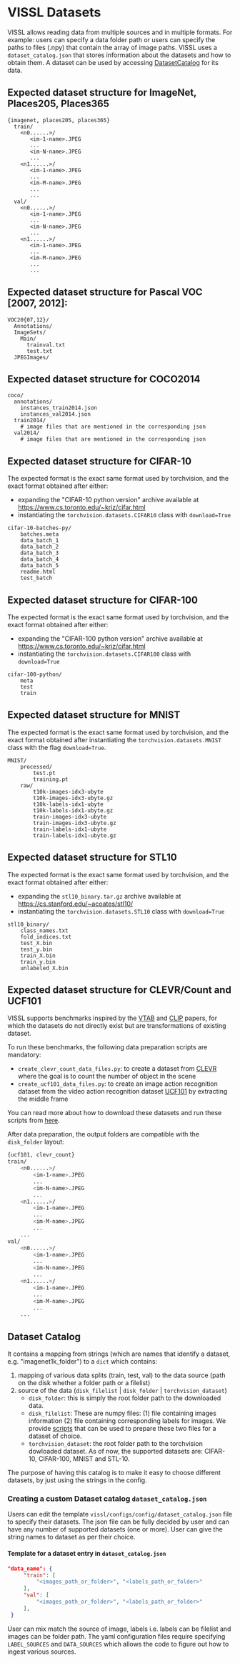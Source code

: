 # VISSL Datasets

VISSL allows reading data from multiple sources and in multiple formats. For example: users can specify a data folder path or users can specify the paths to files (.npy) that contain the array of image paths. VISSL uses a `dataset_catalog.json` that stores information about the datasets and how to obtain them. A dataset can be used by accessing [DatasetCatalog](https://github.com/facebookresearch/vissl/tree/master/vissl/data/dataset_catalog.json)
for its data.

## Expected dataset structure for ImageNet, Places205, Places365

```
{imagenet, places205, places365}
  train/
    <n0......>/
       <im-1-name>.JPEG
       ...
       <im-N-name>.JPEG
       ...
    <n1......>/
       <im-1-name>.JPEG
       ...
       <im-M-name>.JPEG
       ...
       ...
  val/
    <n0......>/
       <im-1-name>.JPEG
       ...
       <im-N-name>.JPEG
       ...
    <n1......>/
       <im-1-name>.JPEG
       ...
       <im-M-name>.JPEG
       ...
       ...
```

## Expected dataset structure for Pascal VOC [2007, 2012]:
```
VOC20{07,12}/
  Annotations/
  ImageSets/
    Main/
      trainval.txt
      test.txt
  JPEGImages/
```

## Expected dataset structure for COCO2014

```
coco/
  annotations/
    instances_train2014.json
    instances_val2014.json
  train2014/
    # image files that are mentioned in the corresponding json
  val2014/
    # image files that are mentioned in the corresponding json
```

## Expected dataset structure for CIFAR-10

The expected format is the exact same format used by torchvision, and the exact format obtained after either:
- expanding the "CIFAR-10 python version" archive available at https://www.cs.toronto.edu/~kriz/cifar.html
- instantiating the `torchvision.datasets.CIFAR10` class with `download=True`

```
cifar-10-batches-py/
    batches.meta
    data_batch_1
    data_batch_2
    data_batch_3
    data_batch_4
    data_batch_5
    readme.html
    test_batch
```

## Expected dataset structure for CIFAR-100

The expected format is the exact same format used by torchvision, and the exact format obtained after either:
- expanding the "CIFAR-100 python version" archive available at https://www.cs.toronto.edu/~kriz/cifar.html
- instantiating the `torchvision.datasets.CIFAR100` class with `download=True`

```
cifar-100-python/
    meta
    test
    train
```

## Expected dataset structure for MNIST

The expected format is the exact same format used by torchvision, and the exact format obtained after
instantiating the `torchvision.datasets.MNIST` class with the flag `download=True`.

```
MNIST/
    processed/
        test.pt
        training.pt
    raw/
        t10k-images-idx3-ubyte
        t10k-images-idx3-ubyte.gz
        t10k-labels-idx1-ubyte
        t10k-labels-idx1-ubyte.gz
        train-images-idx3-ubyte
        train-images-idx3-ubyte.gz
        train-labels-idx1-ubyte
        train-labels-idx1-ubyte.gz
```

## Expected dataset structure for STL10

The expected format is the exact same format used by torchvision, and the exact format obtained after either:
- expanding the `stl10_binary.tar.gz` archive available at https://cs.stanford.edu/~acoates/stl10/
- instantiating the `torchvision.datasets.STL10` class with `download=True`

```
stl10_binary/
    class_names.txt
    fold_indices.txt
    test_X.bin
    test_y.bin
    train_X.bin
    train_y.bin
    unlabeled_X.bin
```

## Expected dataset structure for CLEVR/Count and UCF101

VISSL supports benchmarks inspired by the [VTAB](https://arxiv.org/pdf/1910.04867.pdf) and [CLIP](https://cdn.openai.com/papers/Learning_Transferable_Visual_Models_From_Natural_Language_Supervision.pdf) papers, for which the datasets do not directly exist but are transformations of existing dataset.

To run these benchmarks, the following data preparation scripts are mandatory:

- `create_clevr_count_data_files.py`: to create a dataset from [CLEVR](https://arxiv.org/abs/1612.068901) where the goal is to count the number of object in the scene
- `create_ucf101_data_files.py`: to create an image action recognition dataset from the video action recognition dataset [UCF101](https://www.crcv.ucf.edu/data/UCF101.php) by extracting the middle frame

You can read more about how to download these datasets and run these scripts from [here](https://github.com/facebookresearch/vissl/blob/master/extra_scripts/README.md).

After data preparation, the output folders are compatible with the `disk_folder` layout:

```bash
{ucf101, clevr_count}
train/
    <n0......>/
        <im-1-name>.JPEG
        ...
        <im-N-name>.JPEG
        ...
    <n1......>/
        <im-1-name>.JPEG
        ...
        <im-M-name>.JPEG
        ...
    ...
val/
    <n0......>/
        <im-1-name>.JPEG
        ...
        <im-N-name>.JPEG
        ...
    <n1......>/
        <im-1-name>.JPEG
        ...
        <im-M-name>.JPEG
        ...
    ...
```

## Dataset Catalog
It contains a mapping from strings (which are names that identify a dataset,
e.g. "imagenet1k_folder") to a `dict` which contains:
1. mapping of various data splits (train, test, val) to the data source (path on the disk whether a folder path or a filelist)
2. source of the data (`disk_filelist` | `disk_folder` | `torchvision_dataset`)
    - `disk_folder`: this is simply the root folder path to the downloaded data.
    - `disk_filelist`: These are numpy files: (1) file containing images information (2) file containing corresponding labels for images. We provide [scripts](https://github.com/facebookresearch/vissl/blob/master/extra_scripts/README.md) that can be used to prepare these two files for a dataset of choice.
    - `torchvision_dataset`: the root folder path to the torchvision dowloaded dataset. As of now, the supported datasets are: CIFAR-10, CIFAR-100, MNIST and STL-10.

The purpose of having this catalog is to make it easy to choose different datasets,
by just using the strings in the config.

### Creating a custom Dataset catalog `dataset_catalog.json`

Users can edit the template `vissl/configs/config/dataset_catalog.json` file to specify their datasets. The json file can be fully decided by user and can have any number of supported datasets (one or more). User can give the string names to dataset as per their choice.

#### Template for a dataset entry in `dataset_catalog.json`

```json
"data_name": {
     "train": [
         "<images_path_or_folder>", "<labels_path_or_folder>"
     ],
     "val": [
         "<images_path_or_folder>", "<labels_path_or_folder>"
     ],
 }
 ```

 User can mix match the source of image, labels i.e. labels can be filelist and images can be folder path. The yaml configuration files require specifying `LABEL_SOURCES` and `DATA_SOURCES` which allows the code to figure out how to ingest various sources.

